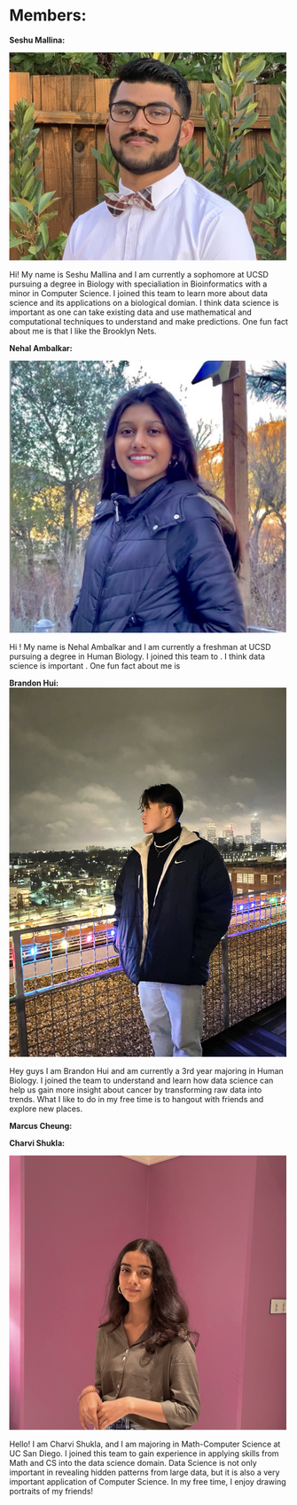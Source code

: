 # Members:

**Seshu Mallina:**

<img src="IMG_1649.JPG" width="500"/>

Hi! My name is Seshu Mallina and I am currently a sophomore at UCSD pursuing a degree in Biology with specialiation in Bioinformatics with a minor in Computer Science. I joined this team to learn more about data science and its applications on a biological domian. I think data science is important as one can take existing data and use mathematical and computational techniques to understand and make predictions. One fun fact about me is that I like the Brooklyn Nets. 

**Nehal Ambalkar:**

<img src="IMG_2383.jpeg" width="500"/>

Hi ! My name is Nehal Ambalkar and I am currently a freshman at UCSD pursuing a degree in Human Biology. I joined this team to . I think data science is important . One fun fact about me is 

**Brandon Hui:**
<img src="FullSizeRender.jpeg" width="500">

Hey guys I am Brandon Hui and am currently a 3rd year majoring in Human Biology. I joined the team to understand and learn how data science can help us gain more insight about cancer by transforming raw data into trends. What I like to do in my free time is to hangout with friends and explore new places. 

**Marcus Cheung:** 

**Charvi Shukla:**

<img src="charvi.png" width="500"/>

Hello! I am Charvi Shukla, and I am majoring in Math-Computer Science at UC San Diego. I joined this team to gain experience in applying skills from Math and CS into the data science domain. Data Science is not only important in revealing hidden patterns from large data, but it is also a very important application of Computer Science. In my free time, I enjoy drawing portraits of my friends! 